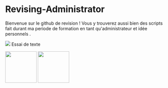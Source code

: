 # Revising-Administrator
Bienvenue sur le github de revision ! Vous y trouverez aussi bien des scripts fait durant ma periode de formation en tant qu'administrateur et idée personnels .

![](https://i.imgur.com/erS7Qt6.gif)
Essai de texte 
<p float="left">
  <img src="https://i.imgur.com/erS7Qt6.gif" width="100" />
  <img src="https://i.imgur.com/erS7Qt6.gif" width="100" />
</p>
